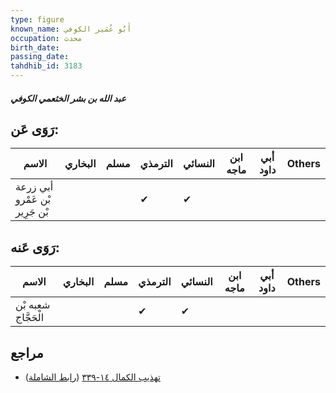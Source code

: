 ```yaml
---
type: figure
known_name: أَبُو عُمَير الكوفي
occupation: محدث
birth_date:
passing_date:
tahdhib_id: 3183
---
```

##### عبد الله بن بشر الخثعمي الكوفي

## رَوَى عَن:
| الاسم                          | البخاري | مسلم | الترمذي | النسائي | ابن ماجه | أبي داود | Others |
| ------------------------------ | ------- | ---- | ------- | ------- | -------- | -------- | ------ |
| أبي زرعة بْن عَمْرو بْن جَرِير |         |      | ✔       | ✔       |          |          |        |
## رَوَى عَنه:
| الاسم               | البخاري | مسلم | الترمذي | النسائي | ابن ماجه | أبي داود | Others |
| ------------------- | ------- | ---- | ------- | ------- | -------- | -------- | ------ |
| شعبه بْن الْحَجَّاج |         |      | ✔       | ✔       |          |          |        |
## مراجع
- [تهذيب الكمال ١٤-٣٣٩](obsidian://open?vault=Tahdhib-al-Kamal&file=Figures/٣١٨٣-عبد%20الله%20بن%20بشر%20الخثعمي%20الكوفي) ([رابط الشاملة](https://shamela.ws/book/3722/7267))